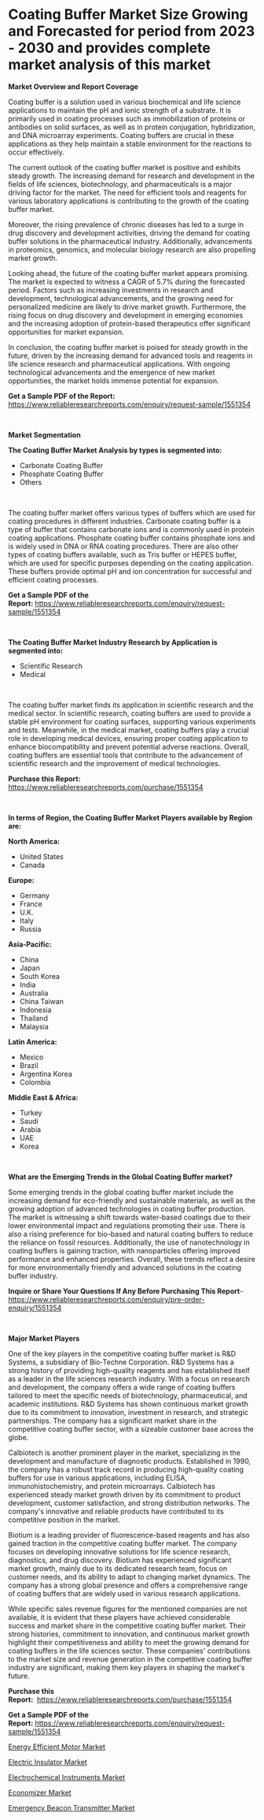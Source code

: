 <p><h1>Coating Buffer Market Size Growing and Forecasted for period from 2023 - 2030 and provides complete market analysis of this market</h1></p><p><strong>Market Overview and Report Coverage</strong></p>
<p><p>Coating buffer is a solution used in various biochemical and life science applications to maintain the pH and ionic strength of a substrate. It is primarily used in coating processes such as immobilization of proteins or antibodies on solid surfaces, as well as in protein conjugation, hybridization, and DNA microarray experiments. Coating buffers are crucial in these applications as they help maintain a stable environment for the reactions to occur effectively.</p><p>The current outlook of the coating buffer market is positive and exhibits steady growth. The increasing demand for research and development in the fields of life sciences, biotechnology, and pharmaceuticals is a major driving factor for the market. The need for efficient tools and reagents for various laboratory applications is contributing to the growth of the coating buffer market.</p><p>Moreover, the rising prevalence of chronic diseases has led to a surge in drug discovery and development activities, driving the demand for coating buffer solutions in the pharmaceutical industry. Additionally, advancements in proteomics, genomics, and molecular biology research are also propelling market growth.</p><p>Looking ahead, the future of the coating buffer market appears promising. The market is expected to witness a CAGR of 5.7% during the forecasted period. Factors such as increasing investments in research and development, technological advancements, and the growing need for personalized medicine are likely to drive market growth. Furthermore, the rising focus on drug discovery and development in emerging economies and the increasing adoption of protein-based therapeutics offer significant opportunities for market expansion.</p><p>In conclusion, the coating buffer market is poised for steady growth in the future, driven by the increasing demand for advanced tools and reagents in life science research and pharmaceutical applications. With ongoing technological advancements and the emergence of new market opportunities, the market holds immense potential for expansion.</p></p>
<p><strong>Get a Sample PDF of the Report:</strong> <a href="https://www.reliableresearchreports.com/enquiry/request-sample/1551354">https://www.reliableresearchreports.com/enquiry/request-sample/1551354</a></p>
<p>&nbsp;</p>
<p><strong>Market Segmentation</strong></p>
<p><strong>The Coating Buffer Market Analysis by types is segmented into:</strong></p>
<p><ul><li>Carbonate Coating Buffer</li><li>Phosphate Coating Buffer</li><li>Others</li></ul></p>
<p>&nbsp;</p>
<p><p>The coating buffer market offers various types of buffers which are used for coating procedures in different industries. Carbonate coating buffer is a type of buffer that contains carbonate ions and is commonly used in protein coating applications. Phosphate coating buffer contains phosphate ions and is widely used in DNA or RNA coating procedures. There are also other types of coating buffers available, such as Tris buffer or HEPES buffer, which are used for specific purposes depending on the coating application. These buffers provide optimal pH and ion concentration for successful and efficient coating processes.</p></p>
<p><strong>Get a Sample PDF of the Report:</strong>&nbsp;<a href="https://www.reliableresearchreports.com/enquiry/request-sample/1551354">https://www.reliableresearchreports.com/enquiry/request-sample/1551354</a></p>
<p>&nbsp;</p>
<p><strong>The Coating Buffer Market Industry Research by Application is segmented into:</strong></p>
<p><ul><li>Scientific Research</li><li>Medical</li></ul></p>
<p>&nbsp;</p>
<p><p>The coating buffer market finds its application in scientific research and the medical sector. In scientific research, coating buffers are used to provide a stable pH environment for coating surfaces, supporting various experiments and tests. Meanwhile, in the medical market, coating buffers play a crucial role in developing medical devices, ensuring proper coating application to enhance biocompatibility and prevent potential adverse reactions. Overall, coating buffers are essential tools that contribute to the advancement of scientific research and the improvement of medical technologies.</p></p>
<p><strong>Purchase this Report:</strong>&nbsp; <a href="https://www.reliableresearchreports.com/purchase/1551354">https://www.reliableresearchreports.com/purchase/1551354</a></p>
<p>&nbsp;</p>
<p><strong>In terms of Region, the Coating Buffer Market Players available by Region are:</strong></p>
<p>
    <p> <strong> North America: </strong>
        <ul>
            <li>United States</li>
            <li>Canada</li>
        </ul>
        </p> 
    <p> <strong> Europe: </strong>
        <ul>
            <li>Germany</li>
            <li>France</li>
            <li>U.K.</li>
            <li>Italy</li>
            <li>Russia</li>
        </ul>
        </p> 
    <p> <strong> Asia-Pacific: </strong>
        <ul>
            <li>China</li>
            <li>Japan</li>
            <li>South Korea</li>
            <li>India</li>
            <li>Australia</li>
            <li>China Taiwan</li>
            <li>Indonesia</li>
            <li>Thailand</li>
            <li>Malaysia</li>
        </ul>
        </p> 
    <p> <strong> Latin America: </strong>
        <ul>
            <li>Mexico</li>
            <li>Brazil</li>
            <li>Argentina Korea</li>
            <li>Colombia</li>
        </ul>
        </p> 
    <p> <strong> Middle East & Africa: </strong>
        <ul>
            <li>Turkey</li>
            <li>Saudi</li>
            <li>Arabia</li>
            <li>UAE</li>
            <li>Korea</li>
        </ul>
    </p>
    </p>
<p>&nbsp;</p>
<p><strong>What are the Emerging Trends in the Global Coating Buffer market?</strong></p>
<p><p>Some emerging trends in the global coating buffer market include the increasing demand for eco-friendly and sustainable materials, as well as the growing adoption of advanced technologies in coating buffer production. The market is witnessing a shift towards water-based coatings due to their lower environmental impact and regulations promoting their use. There is also a rising preference for bio-based and natural coating buffers to reduce the reliance on fossil resources. Additionally, the use of nanotechnology in coating buffers is gaining traction, with nanoparticles offering improved performance and enhanced properties. Overall, these trends reflect a desire for more environmentally friendly and advanced solutions in the coating buffer industry.</p></p>
<p><strong>Inquire or Share Your Questions If Any Before Purchasing This Report</strong>- <a href="https://www.reliableresearchreports.com/enquiry/pre-order-enquiry/1551354">https://www.reliableresearchreports.com/enquiry/pre-order-enquiry/1551354</a></p>
<p>&nbsp;</p>
<p><strong>Major Market Players</strong></p>
<p><p>One of the key players in the competitive coating buffer market is R&D Systems, a subsidiary of Bio-Techne Corporation. R&D Systems has a strong history of providing high-quality reagents and has established itself as a leader in the life sciences research industry. With a focus on research and development, the company offers a wide range of coating buffers tailored to meet the specific needs of biotechnology, pharmaceutical, and academic institutions. R&D Systems has shown continuous market growth due to its commitment to innovation, investment in research, and strategic partnerships. The company has a significant market share in the competitive coating buffer sector, with a sizeable customer base across the globe.</p><p>Calbiotech is another prominent player in the market, specializing in the development and manufacture of diagnostic products. Established in 1990, the company has a robust track record in producing high-quality coating buffers for use in various applications, including ELISA, immunohistochemistry, and protein microarrays. Calbiotech has experienced steady market growth driven by its commitment to product development, customer satisfaction, and strong distribution networks. The company's innovative and reliable products have contributed to its competitive position in the market.</p><p>Biotium is a leading provider of fluorescence-based reagents and has also gained traction in the competitive coating buffer market. The company focuses on developing innovative solutions for life science research, diagnostics, and drug discovery. Biotium has experienced significant market growth, mainly due to its dedicated research team, focus on customer needs, and its ability to adapt to changing market dynamics. The company has a strong global presence and offers a comprehensive range of coating buffers that are widely used in various research applications.</p><p>While specific sales revenue figures for the mentioned companies are not available, it is evident that these players have achieved considerable success and market share in the competitive coating buffer market. Their strong histories, commitment to innovation, and continuous market growth highlight their competitiveness and ability to meet the growing demand for coating buffers in the life sciences sector. These companies' contributions to the market size and revenue generation in the competitive coating buffer industry are significant, making them key players in shaping the market's future.</p></p>
<p><strong>Purchase this Report:</strong>&nbsp;&nbsp;<a href="https://www.reliableresearchreports.com/purchase/1551354">https://www.reliableresearchreports.com/purchase/1551354</a></p>
<p></p>
<p><strong>Get a Sample PDF of the Report:</strong>&nbsp;<a href="https://www.reliableresearchreports.com/enquiry/request-sample/1551354">https://www.reliableresearchreports.com/enquiry/request-sample/1551354</a></p>
<p><p><a href="https://medium.com/@juansmith1961/decoding-energy-efficient-motor-market-metrics-market-share-trends-and-growth-patterns-eb33ec6f4d09">Energy Efficient Motor Market</a></p><p><a href="https://medium.com/@nicholasgarcia1914/electric-insulator-market-share-evolution-and-market-growth-trends-2023-2030-55c509d551e3">Electric Insulator Market</a></p><p><a href="https://medium.com/@stephenarmstrong52/electrochemical-instruments-market-competitive-analysis-market-trends-and-forecast-to-2030-01824b471093">Electrochemical Instruments Market</a></p><p><a href="https://medium.com/@henrywheeler53/economizer-market-share-evolution-and-market-growth-trends-2023-2030-b3ce0a02cd9d">Economizer Market</a></p><p><a href="https://medium.com/@stephenstevens11/emergency-beacon-transmitter-market-trends-and-market-analysis-forecasted-for-period-2023-2030-102cde02e62e">Emergency Beacon Transmitter Market</a></p></p>